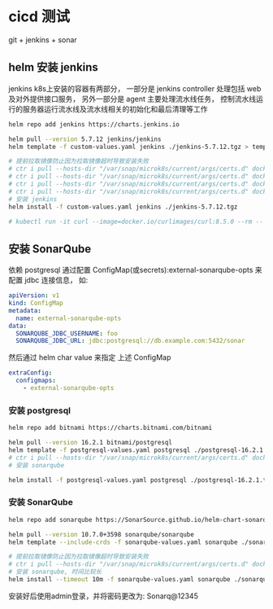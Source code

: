 # cicd 测试
git + jenkins + sonar

## helm 安装 jenkins
jenkins k8s上安装的容器有两部分， 一部分是 jenkins controller 处理包括 web 及对外提供接口服务， 另外一部分是 agent 主要处理流水线任务， 控制流水线运行的服务器运行流水线及流水线相关的初始化和最后清理等工作
```bash
helm repo add jenkins https://charts.jenkins.io

helm pull --version 5.7.12 jenkins/jenkins
helm template -f custom-values.yaml jenkins ./jenkins-5.7.12.tgz > template.yaml

# 提前拉取镜像防止因为拉取镜像超时导致安装失败 
# ctr i pull --hosts-dir "/var/snap/microk8s/current/args/certs.d" docker.io/kiwigrid/k8s-sidecar:1.28.0
# ctr i pull --hosts-dir "/var/snap/microk8s/current/args/certs.d" docker.io/jenkins/inbound-agent:3273.v4cfe589b_fd83-1
# ctr i pull --hosts-dir "/var/snap/microk8s/current/args/certs.d" docker.io/jenkins/jenkins:2.479.1-jdk17
# ctr i pull --hosts-dir "/var/snap/microk8s/current/args/certs.d" docker.io/bats/bats:1.11.0
# 安装 jenkins
helm install -f custom-values.yaml jenkins ./jenkins-5.7.12.tgz

# kubectl run -it curl --image=docker.io/curlimages/curl:8.5.0 --rm -- sh
```

## 安装 SonarQube
依赖 postgresql 通过配置 ConfigMap(或secrets):external-sonarqube-opts 来配置 jdbc 连接信息， 如:
```yaml
apiVersion: v1
kind: ConfigMap
metadata:
  name: external-sonarqube-opts
data:
  SONARQUBE_JDBC_USERNAME: foo
  SONARQUBE_JDBC_URL: jdbc:postgresql://db.example.com:5432/sonar
```
然后通过 helm char value 来指定 上述 ConfigMap
```yaml
extraConfig:
  configmaps:
    - external-sonarqube-opts
```

### 安装 postgresql
```bash
helm repo add bitnami https://charts.bitnami.com/bitnami

helm pull --version 16.2.1 bitnami/postgresql
helm template -f postgresql-values.yaml postgresql ./postgresql-16.2.1.tgz > postgresql-template.yaml
# ctr i pull --hosts-dir "/var/snap/microk8s/current/args/certs.d" docker.io/bitnami/postgresql:17.1.0-debian-12-r0
# 安装 sonarqube

helm install -f postgresql-values.yaml postgresql ./postgresql-16.2.1.tgz
```
### 安装 SonarQube

```bash
helm repo add sonarqube https://SonarSource.github.io/helm-chart-sonarqube

helm pull --version 10.7.0+3598 sonarqube/sonarqube
helm template --include-crds -f sonarqube-values.yaml sonarqube ./sonarqube-10.7.0+3598.tgz > sonarqube-template.yaml

# 提前拉取镜像防止因为拉取镜像超时导致安装失败 
# ctr i pull --hosts-dir "/var/snap/microk8s/current/args/certs.d" docker.io/library/sonarqube:10.7.0-community
# 安装 sonarqube, 时间比较长
helm install --timeout 10m -f sonarqube-values.yaml sonarqube ./sonarqube-10.7.0+3598.tgz
```
安装好后使用admin登录，并将密码更改为: Sonarq@12345